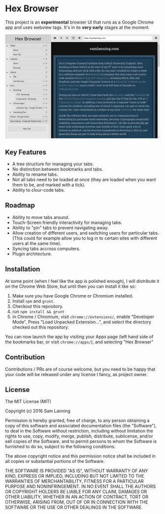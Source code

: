 # Hex Browser

This project is an **experimental** browser UI that runs as a Google Chrome app
and uses webview tags. It's in its **very early** stages at the moment.

![Hex Browser Screenshot](screenshot.png)

## Key Features

* A tree structure for managing your tabs.
* No distinction between bookmarks and tabs.
* Ability to rename tabs.
* Not all tabs need to be loaded at once (they are loaded when you want them to
  be, and marked with a tick).
* Ability to clour-code tabs.

## Roadmap

* Ability to move tabs around.
* Touch-Screen friendly interactivity for managing tabs.
* Ability to "pin" tabs to prevent navigating away.
* Allow creation of different users, and switching users for particular tabs.
  (This could for example allow you to log in to certain sites with different
  users at the same time).
* Syncing tabs accross computers.
* Plugin architecture.

## Installation

At some point (when I feel like the app is polished enough), I will distribute
it on the Chrome Web Store, but until then you can install it like so:

1. Make sure you have Google Chrome or Chromium installed.
2. Install `npm` and `grunt`.
2. Checkout this repository.
3. run `npm install && grunt`
4. In Chrome / Chromium, visit `chrome://extensions/`, enable "Developer Mode",
   Press "Load Unpacked Extension...", and select the directory checked out this
   repository.

You can now launch the app by visiting your Apps page (left hand side of the
bookmarks bar, or visit `chrome://apps/`), and selecting "Hex Browser"

## Contribution

Contributions / PRs are of course welcome, but you need to be happy that your
code will be released under any license I fancy, as project owner.

## License

The MIT License (MIT)

Copyright (c) 2016 Sam Lanning

Permission is hereby granted, free of charge, to any person obtaining a copy of this software and associated documentation files (the "Software"), to deal in the Software without restriction, including without limitation the rights to use, copy, modify, merge, publish, distribute, sublicense, and/or sell copies of the Software, and to permit persons to whom the Software is furnished to do so, subject to the following conditions:

The above copyright notice and this permission notice shall be included in all copies or substantial portions of the Software.

THE SOFTWARE IS PROVIDED "AS IS", WITHOUT WARRANTY OF ANY KIND, EXPRESS OR IMPLIED, INCLUDING BUT NOT LIMITED TO THE WARRANTIES OF MERCHANTABILITY, FITNESS FOR A PARTICULAR PURPOSE AND NONINFRINGEMENT. IN NO EVENT SHALL THE AUTHORS OR COPYRIGHT HOLDERS BE LIABLE FOR ANY CLAIM, DAMAGES OR OTHER LIABILITY, WHETHER IN AN ACTION OF CONTRACT, TORT OR OTHERWISE, ARISING FROM, OUT OF OR IN CONNECTION WITH THE SOFTWARE OR THE USE OR OTHER DEALINGS IN THE SOFTWARE.
